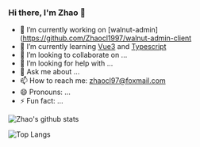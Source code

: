 ### Hi there, I'm Zhao 👋

- 🔭 I’m currently working on [walnut-admin](https://github.com/Zhaocl1997/walnut-admin-client
- 🌱 I’m currently learning [Vue3](https://v3.vuejs.org/) and [Typescript](https://www.typescriptlang.org/)
- 👯 I’m looking to collaborate on ...
- 🤔 I’m looking for help with ...
- 💬 Ask me about ...
- 📫 How to reach me: zhaocl97@foxmail.com
- 😄 Pronouns: ...
- ⚡ Fun fact: ...

![Zhao's github stats](https://github-readme-stats.vercel.app/api?username=Zhaocl1997&show_icons=true&theme=vue)

![Top Langs](https://github-readme-stats.vercel.app/api/top-langs/?username=Zhaocl1997)

<!--
**Zhaocl1997/Zhaocl1997** is a ✨ _special_ ✨ repository because its `README.md` (this file) appears on your GitHub profile.
-->
